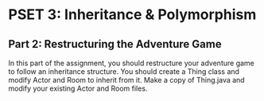 # PSET 3: Inheritance & Polymorphism
## Part 2: Restructuring the Adventure Game
In this part of the assignment, you should restructure your adventure game to 
follow an inheritance structure. You should create a Thing class and modify 
Actor and Room to inherit from it. Make a copy of Thing.java and modify your 
existing Actor and Room files.
